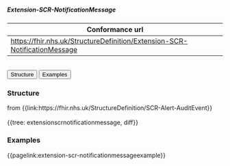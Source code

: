 ##### Extension-SCR-NotificationMessage

| Conformance url |
|--
| https://fhir.nhs.uk/StructureDefinition/Extension-SCR-NotificationMessage | 

<br>

<div class="tab">
<button class="tablinks active" onclick="openTab(event, 'Structure')">Structure</button>
<button class="tablinks" onclick="openTab(event, 'Examples')">Examples</button>
</div>
<div id="Structure" class="tabcontent" style="display:block">
  <h3>Structure</h3>
  from {{link:https://fhir.nhs.uk/StructureDefinition/SCR-Alert-AuditEvent}} <br><br>
  {{tree: extensionscrnotificationmessage, diff}}
</div>
<div id="Examples" class="tabcontent">
  <h3>Examples</h3>
  {{pagelink:extension-scr-notificationmessageexample}}
</div>